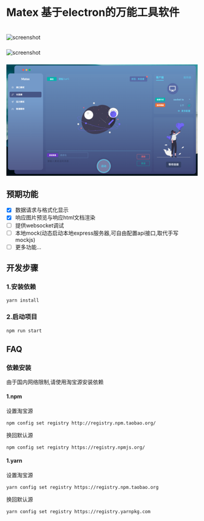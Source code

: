 # Matex   基于electron的万能工具软件
#
![screenshot](https://raw.githubusercontent.com/ncuhome/Matex/refactor/mac-style/test/screenshot/dev.png)
###
![screenshot](https://raw.githubusercontent.com/ncuhome/Matex/refactor/mac-style/test/screenshot/screenshot.png)
###
![screenshot](https://raw.githubusercontent.com/ncuhome/Matex/master/test/screenshot/websocket.png)

## 预期功能

- [x] 数据请求与格式化显示
- [x] 响应图片预览与响应html文档渲染
- [ ] 提供websocket调试
- [ ] 本地mock(动态启动本地express服务器,可自由配置api接口,取代手写mockjs)
- [ ] 更多功能...

## 开发步骤

### 1.安装依赖

```shell
yarn install
```

### 2.启动项目

```shell
npm run start
```

## FAQ
### 依赖安装
 由于国内网络限制,请使用淘宝源安装依赖

#### 1.npm
设置淘宝源
```shell
npm config set registry http://registry.npm.taobao.org/
```
换回默认源
```shell
npm config set registry https://registry.npmjs.org/
```

#### 1.yarn
设置淘宝源
```shell
yarn config set registry https://registry.npm.taobao.org
```
换回默认源
```shell
yarn config set registry https://registry.yarnpkg.com
```

